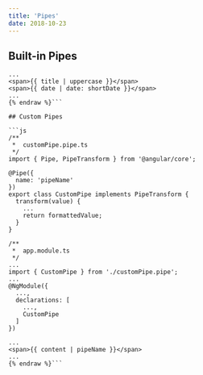 ```yaml
---
title: 'Pipes'
date: 2018-10-23
---
```


## Built-in Pipes

```html{% raw %}
...
<span>{{ title | uppercase }}</span>
<span>{{ date | date: shortDate }}</span>
...
{% endraw %}```

## Custom Pipes

```js
/**
 *  customPipe.pipe.ts
 */
import { Pipe, PipeTransform } from '@angular/core';

@Pipe({
  name: 'pipeName'
})
export class CustomPipe implements PipeTransform {
  transform(value) {
    ...
	return formattedValue;
  }
}

/**
 *  app.module.ts
 */
...
import { CustomPipe } from './customPipe.pipe';
...
@NgModule({
  ...,
  declarations: [
    ...,
	CustomPipe
  ]
})
```

```html{% raw %}
...
<span>{{ content | pipeName }}</span>
...
{% endraw %}```
